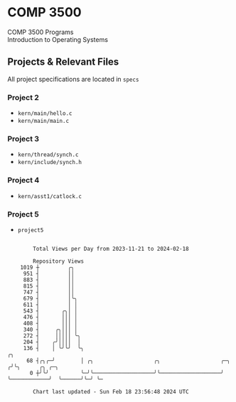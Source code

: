 # COMP 3500
COMP 3500 Programs  
Introduction to Operating Systems  
## Projects & Relevant Files
All project specifications are located in `specs`
### Project 2
- `kern/main/hello.c`
- `kern/main/main.c`
### Project 3
- `kern/thread/synch.c`
- `kern/include/synch.h`
### Project 4
- `kern/asst1/catlock.c`
### Project 5
- `project5`

```

        Total Views per Day from 2023-11-21 to 2024-02-18

        Repository Views
    1019 ┼         ╭╮
     951 ┤         ││
     883 ┤         ││
     815 ┤         ││
     747 ┤         ││
     679 ┤         │╰╮
     611 ┤         │ │
     543 ┤       ╭╮│ │
     476 ┤       │││ │
     408 ┤       │││ │
     340 ┤     ╭╮│││ │
     272 ┤     │││││ ╰╮
     204 ┤    ╭╯││││  │
     136 ┤    │ ╰╯╰╯  ╰╮                                                           ╭╮
      68 ┤╭╮╭─╯        │ ╭╮                   ╭╮                   ╭─╮            ╭╯╰╮      ╭╮ ╭─╮
       0 ┼╯╰╯          ╰─╯╰───────────────────╯╰───────────────────╯ ╰────────────╯  ╰──────╯╰─╯ ╰─

        Chart last updated - Sun Feb 18 23:56:48 2024 UTC
        
```

